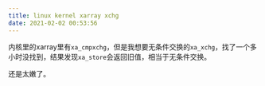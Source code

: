 ```yaml
---
title: linux kernel xarray xchg
date: 2021-02-02 00:53:56
---
```


内核里的xarray里有```xa_cmpxchg```，但是我想要无条件交换的```xa_xchg```，找了一个多小时没找到，结果发现```xa_store```会返回旧值，相当于无条件交换。

还是太嫩了。
